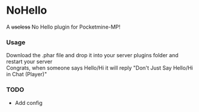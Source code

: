 # NoHello
A ~~useless~~ No Hello plugin for Pocketmine-MP!
### Usage
Download the .phar file and drop it into your server plugins folder and restart your server\
Congrats, when someone says Hello/Hi it will reply "Don't Just Say Hello/Hi in Chat (Player)"
### TODO
- Add config
